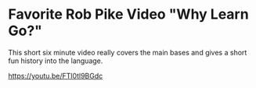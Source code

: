 # Favorite Rob Pike Video "Why Learn Go?"

This short six minute video really covers the main bases and gives a
short fun history into the language.

<https://youtu.be/FTl0tl9BGdc>
